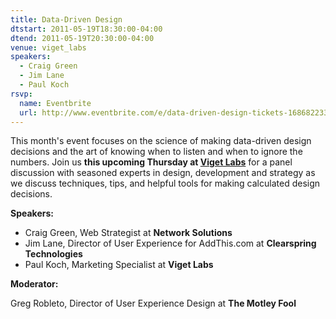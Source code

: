 ```yaml
---
title: Data-Driven Design
dtstart: 2011-05-19T18:30:00-04:00
dtend: 2011-05-19T20:30:00-04:00
venue: viget_labs
speakers:
  - Craig Green
  - Jim Lane
  - Paul Koch
rsvp:
  name: Eventbrite
  url: http://www.eventbrite.com/e/data-driven-design-tickets-1686822331
---
```


This month's event focuses on the science of making data-driven design decisions and the art of knowing when to listen and when to ignore the numbers. Join us **this upcoming Thursday at [Viget Labs](http://www.viget.com/)** for a panel discussion with seasoned experts in design, development and strategy as we discuss techniques, tips, and helpful tools for making calculated design decisions.

**Speakers:**

- Craig Green, Web Strategist at **Network Solutions**
- Jim Lane, Director of User Experience for AddThis.com at **Clearspring Technologies**
- Paul Koch, Marketing Specialist at **Viget Labs**

**Moderator:**

Greg Robleto, Director of User Experience Design at **The Motley Fool**